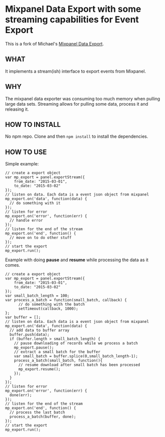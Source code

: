 
Mixpanel Data Export with some streaming capabilities for Event Export
========================================================================

This is a fork of Michael's [Mixpanel Data Export](https://github.com/michaelcarter/mixpanel-data-export-js). 

WHAT
-----
It implements a stream(ish) interface to export events from Mixpanel.

WHY
-----
The mixpanel data exporter was consuming too much memory when pulling large data sets. Streaming allows for pulling some data, process it and releasing it.

HOW TO INSTALL
---------------

No npm repo. Clone and then ```npm install``` to install the dependencies.


HOW TO USE
---------------

Simple example:

```
// create a export object
var mp_export = panel.exportStream({
    from_date: "2015-03-01",
    to_date: "2015-03-02"
});
// listen on data. Each data is a event json object from mixpanel
mp_export.on('data', function(data) {
  // do something with it
});
// listen for error
mp_export.on('error', function(err) {
  // handle error
});
// listen for the end of the stream
mp_export.on('end', function() {
  // move on to do other stuff
});
// start the export
mp_export.run();
```

Example with doing **pause** and **resume** while processing the data as it comes.

```
// create a export object
var mp_export = panel.exportStream({
    from_date: "2015-03-01",
    to_date: "2015-03-02"
});
var small_batch_length = 100;
var process_a_batch = function(small_batch, callback) {
      // do something with the batch
      setTimeout(callback, 1000);
};
var buffer = [];
// listen on data. Each data is a event json object from mixpanel
mp_export.on('data', function(data) {
  // add data to buffer array
  buffer.push(data);
  if (buffer.length > small_batch_length) {
    // pause downloading of records while we process a batch
    mp_export.pause();
    // extract a small batch for the buffer
    var small_batch = buffer.splice(0,small_batch_length-1);
    process_a_batch(small_batch, function(){
      // resume download after small batch has been processed
      mp_export.resume();
    });
  }
});
// listen for error
mp_export.on('error', function(err) {
  done(err);
});
// listen for the end of the stream
mp_export.on('end', function() {
  // process the last batch
  process_a_batch(buffer, done);
});
// start the export
mp_export.run();
```
